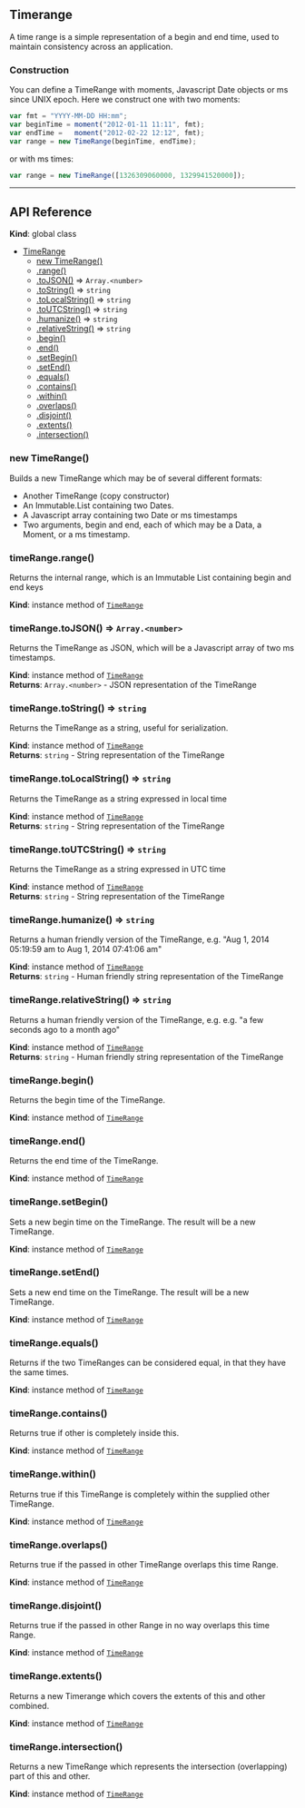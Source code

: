 ## Timerange

A time range is a simple representation of a begin and end time, used to maintain consistency across an application.

### Construction

You can define a TimeRange with moments, Javascript Date objects or ms since UNIX epoch. Here we construct one with two moments:

```js
var fmt = "YYYY-MM-DD HH:mm";
var beginTime = moment("2012-01-11 11:11", fmt);
var endTime =   moment("2012-02-22 12:12", fmt);
var range = new TimeRange(beginTime, endTime);
```

or with ms times:

```js
var range = new TimeRange([1326309060000, 1329941520000]);
```

---

## API Reference

**Kind**: global class  

* [TimeRange](#TimeRange)
    * [new TimeRange()](#new_TimeRange_new)
    * [.range()](#TimeRange+range)
    * [.toJSON()](#TimeRange+toJSON) ⇒ <code>Array.&lt;number&gt;</code>
    * [.toString()](#TimeRange+toString) ⇒ <code>string</code>
    * [.toLocalString()](#TimeRange+toLocalString) ⇒ <code>string</code>
    * [.toUTCString()](#TimeRange+toUTCString) ⇒ <code>string</code>
    * [.humanize()](#TimeRange+humanize) ⇒ <code>string</code>
    * [.relativeString()](#TimeRange+relativeString) ⇒ <code>string</code>
    * [.begin()](#TimeRange+begin)
    * [.end()](#TimeRange+end)
    * [.setBegin()](#TimeRange+setBegin)
    * [.setEnd()](#TimeRange+setEnd)
    * [.equals()](#TimeRange+equals)
    * [.contains()](#TimeRange+contains)
    * [.within()](#TimeRange+within)
    * [.overlaps()](#TimeRange+overlaps)
    * [.disjoint()](#TimeRange+disjoint)
    * [.extents()](#TimeRange+extents)
    * [.intersection()](#TimeRange+intersection)

<a name="new_TimeRange_new"></a>

### new TimeRange()
Builds a new TimeRange which may be of several different formats:
  - Another TimeRange (copy constructor)
  - An Immutable.List containing two Dates.
  - A Javascript array containing two Date or ms timestamps
  - Two arguments, begin and end, each of which may be a Data,
    a Moment, or a ms timestamp.

<a name="TimeRange+range"></a>

### timeRange.range()
Returns the internal range, which is an Immutable List containing
begin and end keys

**Kind**: instance method of <code>[TimeRange](#TimeRange)</code>  
<a name="TimeRange+toJSON"></a>

### timeRange.toJSON() ⇒ <code>Array.&lt;number&gt;</code>
Returns the TimeRange as JSON, which will be a Javascript array
of two ms timestamps.

**Kind**: instance method of <code>[TimeRange](#TimeRange)</code>  
**Returns**: <code>Array.&lt;number&gt;</code> - JSON representation of the TimeRange  
<a name="TimeRange+toString"></a>

### timeRange.toString() ⇒ <code>string</code>
Returns the TimeRange as a string, useful for serialization.

**Kind**: instance method of <code>[TimeRange](#TimeRange)</code>  
**Returns**: <code>string</code> - String representation of the TimeRange  
<a name="TimeRange+toLocalString"></a>

### timeRange.toLocalString() ⇒ <code>string</code>
Returns the TimeRange as a string expressed in local time

**Kind**: instance method of <code>[TimeRange](#TimeRange)</code>  
**Returns**: <code>string</code> - String representation of the TimeRange  
<a name="TimeRange+toUTCString"></a>

### timeRange.toUTCString() ⇒ <code>string</code>
Returns the TimeRange as a string expressed in UTC time

**Kind**: instance method of <code>[TimeRange](#TimeRange)</code>  
**Returns**: <code>string</code> - String representation of the TimeRange  
<a name="TimeRange+humanize"></a>

### timeRange.humanize() ⇒ <code>string</code>
Returns a human friendly version of the TimeRange, e.g.
"Aug 1, 2014 05:19:59 am to Aug 1, 2014 07:41:06 am"

**Kind**: instance method of <code>[TimeRange](#TimeRange)</code>  
**Returns**: <code>string</code> - Human friendly string representation of the TimeRange  
<a name="TimeRange+relativeString"></a>

### timeRange.relativeString() ⇒ <code>string</code>
Returns a human friendly version of the TimeRange, e.g.
e.g. "a few seconds ago to a month ago"

**Kind**: instance method of <code>[TimeRange](#TimeRange)</code>  
**Returns**: <code>string</code> - Human friendly string representation of the TimeRange  
<a name="TimeRange+begin"></a>

### timeRange.begin()
Returns the begin time of the TimeRange.

**Kind**: instance method of <code>[TimeRange](#TimeRange)</code>  
<a name="TimeRange+end"></a>

### timeRange.end()
Returns the end time of the TimeRange.

**Kind**: instance method of <code>[TimeRange](#TimeRange)</code>  
<a name="TimeRange+setBegin"></a>

### timeRange.setBegin()
Sets a new begin time on the TimeRange. The result will be
a new TimeRange.

**Kind**: instance method of <code>[TimeRange](#TimeRange)</code>  
<a name="TimeRange+setEnd"></a>

### timeRange.setEnd()
Sets a new end time on the TimeRange. The result will be a new TimeRange.

**Kind**: instance method of <code>[TimeRange](#TimeRange)</code>  
<a name="TimeRange+equals"></a>

### timeRange.equals()
Returns if the two TimeRanges can be considered equal,
in that they have the same times.

**Kind**: instance method of <code>[TimeRange](#TimeRange)</code>  
<a name="TimeRange+contains"></a>

### timeRange.contains()
Returns true if other is completely inside this.

**Kind**: instance method of <code>[TimeRange](#TimeRange)</code>  
<a name="TimeRange+within"></a>

### timeRange.within()
Returns true if this TimeRange is completely within the supplied
other TimeRange.

**Kind**: instance method of <code>[TimeRange](#TimeRange)</code>  
<a name="TimeRange+overlaps"></a>

### timeRange.overlaps()
Returns true if the passed in other TimeRange overlaps this time Range.

**Kind**: instance method of <code>[TimeRange](#TimeRange)</code>  
<a name="TimeRange+disjoint"></a>

### timeRange.disjoint()
Returns true if the passed in other Range in no way
overlaps this time Range.

**Kind**: instance method of <code>[TimeRange](#TimeRange)</code>  
<a name="TimeRange+extents"></a>

### timeRange.extents()
Returns a new Timerange which covers the extents of this and
other combined.

**Kind**: instance method of <code>[TimeRange](#TimeRange)</code>  
<a name="TimeRange+intersection"></a>

### timeRange.intersection()
Returns a new TimeRange which represents the intersection
(overlapping) part of this and other.

**Kind**: instance method of <code>[TimeRange](#TimeRange)</code>  
